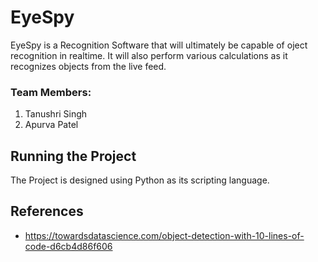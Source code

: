 # EyeSpy

EyeSpy is a Recognition Software that will ultimately be capable of oject recognition in realtime. It will also perform various calculations as it recognizes objects from the live feed.

### Team Members:

1. Tanushri Singh
2. Apurva Patel

## Running the Project

The Project is designed using Python as its scripting language.

## References

- https://towardsdatascience.com/object-detection-with-10-lines-of-code-d6cb4d86f606
